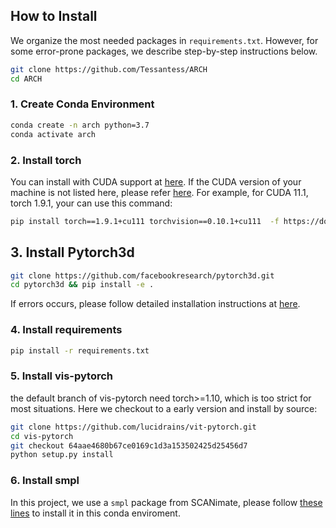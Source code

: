 ## How to Install
We organize the most needed packages in `requirements.txt`. However, for some error-prone packages, we describe step-by-step instructions below.
```bash
git clone https://github.com/Tessantess/ARCH
cd ARCH
```
### 1. Create Conda Environment
```bash
conda create -n arch python=3.7
conda activate arch
```

### 2. Install torch
You can install with CUDA support at [here](https://pytorch.org/). If the CUDA version of your machine is not listed here, please  refer [here](https://pytorch.org/get-started/previous-versions/).
For example, for CUDA 11.1, torch 1.9.1, your can use this command:
```bash
pip install torch==1.9.1+cu111 torchvision==0.10.1+cu111  -f https://download.pytorch.org/whl/torch_stable.html
```
## 3. Install Pytorch3d
```bash
git clone https://github.com/facebookresearch/pytorch3d.git
cd pytorch3d && pip install -e .
```
If errors occurs, please follow detailed installation instructions at [here](https://github.com/facebookresearch/pytorch3d/blob/main/INSTALL.md).

### 4. Install requirements
```bash
pip install -r requirements.txt
```

### 5. Install vis-pytorch
the default branch of vis-pytorch need torch>=1.10, which is too strict for most situations. Here we checkout to a early version and install by source:
```bash
git clone https://github.com/lucidrains/vit-pytorch.git
cd vis-pytorch
git checkout 64aae4680b67ce0169c1d3a153502425d25456d7
python setup.py install
```

### 6. Install smpl 
In this project, we use a `smpl` package from SCANimate, please follow [these lines](https://github.com/shunsukesaito/SCANimate/blob/main/install.sh#L18-L20) to install it in this conda enviroment.  
